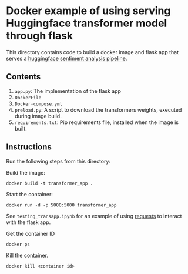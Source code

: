 # Docker example of using serving Huggingface transformer model through flask

This directory contains code to build a docker image and flask app that serves a [huggingface sentiment analysis pipeline](https://huggingface.co/transformers/main_classes/pipelines.html).

## Contents
1. `app.py`:  The implementation of the flask app
2. `DockerFile`
3. `Docker-compose.yml`
4. `preload.py`:  A script to download the transformers weights, executed during image build.
5. `requirements.txt`:  Pip requirements file, installed when the image is built.

## Instructions

Run the following steps from this directory:

Build the image:

`docker build -t transformer_app .`

Start the container:

`docker run -d -p 5000:5000 transformer_app`

See `testing_transapp.ipynb` for an example of using [requests](https://requests.readthedocs.io/en/master/user/quickstart/) to interact with the flask app.

Get the container ID

`docker ps`

Kill the container.

`docker kill <container id>`